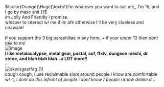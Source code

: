 # 
<br> $\color{Orange}\Huge{\textbf{I'm whatever you want to call me,, I'm 15, and I go by masc shit.}}$
<br> im Jolly And Friendly I promise. 
<br> whisper to interact w/ me if im afk otherwise I'll be very clueless and unaware!
<br> -
<br> if you support the 3 big paraphilias in any form, + if your under 13 then *dont talk to me*
<br> ![image](https://github.com/user-attachments/assets/9e618cbd-56e7-4f79-8a80-900242f36b86)
<br> **i like metalocalypse, metal gear, postal, cof, ffxiv, dungeon meshi, dr stone, and blah blah blah.. a LOT more!!**
<br> -
<br>![skwisgaarfag (1)](https://github.com/user-attachments/assets/3af67dbb-2f21-456f-a059-e81b49bb82c6)
<br> cough cough, i use reclaimable slurs around people i know are comfortable w/ it, *i dont do this infront of people i dont know / people i know dislike it* ...

